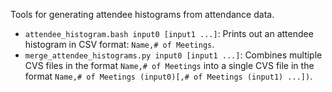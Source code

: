 Tools for generating attendee histograms from attendance data.

* `attendee_histogram.bash input0 [input1 ...]`: Prints out an attendee
  histogram in CSV format: `Name,# of Meetings`.
* `merge_attendee_histograms.py input0 [input1 ...]`: Combines multiple
  CVS files in the format `Name,# of Meetings` into a single CVS file in the
  format `Name,# of Meetings (input0)[,# of Meetings (input1) ...])`.

